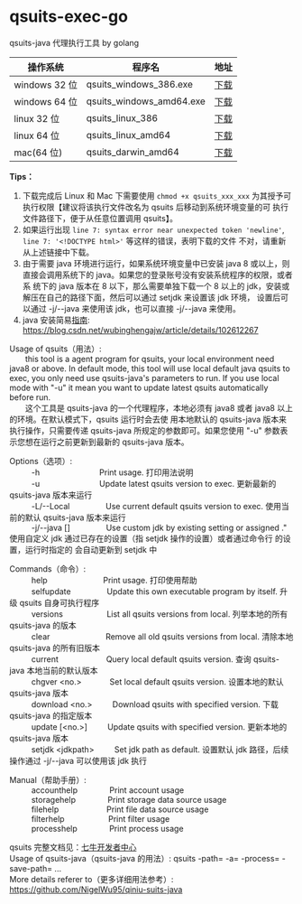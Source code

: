 # qsuits-exec-go  
qsuits-java 代理执行工具 by golang  

|操作系统|程序名|地址|
|---|-----|---|
|windows 32 位|qsuits_windows_386.exe|[下载](https://github.com/NigelWu95/qsuits-exec-go/raw/master/bin/qsuits_windows_386.exe)|
|windows 64 位|qsuits_windows_amd64.exe|[下载](https://github.com/NigelWu95/qsuits-exec-go/raw/master/bin/qsuits_windows_amd64.exe)|
|linux 32 位|qsuits_linux_386|[下载](https://github.com/NigelWu95/qsuits-exec-go/raw/master/bin/qsuits_linux_386)|
|linux 64 位|qsuits_linux_amd64|[下载](https://github.com/NigelWu95/qsuits-exec-go/raw/master/bin/qsuits_linux_amd64)|
|mac(64 位)|qsuits_darwin_amd64|[下载](https://github.com/NigelWu95/qsuits-exec-go/raw/master/bin/qsuits_darwin_amd64)|

**Tips：**  
1. 下载完成后 Linux 和 Mac 下需要使用 `chmod +x qsuits_xxx_xxx` 为其授予可执行权限【建议将该执行文件改名为 qsuits 后移动到系统环境变量的可
执行文件路径下，便于从任意位置调用 qsuits】。  
2. 如果运行出现 `line 7: syntax error near unexpected token 'newline'`, `line 7: '<!DOCTYPE html>'` 等这样的错误，表明下载的文件
不对，请重新从上述链接中下载。   
3. 由于需要 java 环境进行运行，如果系统环境变量中已安装 java 8 或以上，则直接会调用系统下的 java。如果您的登录账号没有安装系统程序的权限，或者系
统下的 java 版本在 8 以下，那么需要单独下载一个 8 以上的 jdk，安装或解压在自己的路径下面，然后可以通过 setjdk <jdkpath> 来设置该 jdk 环境，
设置后可以通过 -j/--java 来使用该 jdk，也可以直接 -j/--java <jdkpath> 来使用。  
4. java 安装简易[指南](https://blog.csdn.net/wubinghengajw/article/details/102612267): https://blog.csdn.net/wubinghengajw/article/details/102612267  

Usage of qsuits（用法）:  
&ensp;&ensp;&ensp;&ensp;this tool is a agent program for qsuits, your local environment need java8 or above. In default 
mode, this tool will use local default java qsuits to exec, you only need use qsuits-java's parameters to run. If you 
use local mode with "-u" it mean you want to update latest qsuits automatically before run.  
&ensp;&ensp;&ensp;&ensp;这个工具是 qsuits-java 的一个代理程序，本地必须有 java8 或者 java8 以上的环境。在默认模式下，qsuits 运行时会去使
用本地默认的 qsuits-java 版本来执行操作，只需要传递 qsuits-java 所规定的参数即可。如果您使用 "-u" 参数表示您想在运行之前更新到最新的 
qsuits-java 版本。 

Options（选项）:  
&ensp;&ensp;&ensp;&ensp;&ensp; -h &ensp;&ensp;&ensp;&ensp;&ensp;&ensp;&ensp;&ensp;&ensp;&ensp;&ensp;&ensp;&ensp;&ensp; Print usage. 打印用法说明  
&ensp;&ensp;&ensp;&ensp;&ensp; -u &ensp;&ensp;&ensp;&ensp;&ensp;&ensp;&ensp;&ensp;&ensp;&ensp;&ensp;&ensp;&ensp;&ensp; Update latest qsuits version to exec. 
更新最新的 qsuits-java 版本来运行  
&ensp;&ensp;&ensp;&ensp;&ensp; -L/--Local &ensp;&ensp;&ensp;&ensp;&ensp;&ensp;&ensp;&ensp; Use current default qsuits version to exec. 
使用当前的默认 qsuits-java 版本来运行  
&ensp;&ensp;&ensp;&ensp;&ensp; -j/--java \[<jdkpath>\] &ensp;&ensp;&ensp;&ensp;&ensp;&ensp;&ensp;&ensp; Use custom jdk by existing setting or assigned <jdkpath>."
使用自定义 jdk 通过已存在的设置（指 setjdk 操作的设置）或者通过命令行 <jdkpath> 的设置，运行时指定的 <jdkpath> 会自动更新到 setjdk 中   

Commands（命令）:  
&ensp;&ensp;&ensp;&ensp;&ensp; help &ensp;&ensp;&ensp;&ensp;&ensp;&ensp;&ensp;&ensp;&ensp;&ensp;&ensp;&ensp;&ensp; Print usage. 打印使用帮助  
&ensp;&ensp;&ensp;&ensp;&ensp; selfupdate &ensp;&ensp;&ensp;&ensp;&ensp;&ensp;&ensp;&ensp; Update this own executable program by
 itself. 升级 qsuits 自身可执行程序  
&ensp;&ensp;&ensp;&ensp;&ensp; versions &ensp;&ensp;&ensp;&ensp;&ensp;&ensp;&ensp;&ensp;&ensp;&ensp; List all qsuits versions from local.
 列举本地的所有 qsuits-java 的版本  
&ensp;&ensp;&ensp;&ensp;&ensp; clear &ensp;&ensp;&ensp;&ensp;&ensp;&ensp;&ensp;&ensp;&ensp;&ensp;&ensp;&ensp;&ensp; Remove all old qsuits 
versions from local. 清除本地 qsuits-java 的所有旧版本  
&ensp;&ensp;&ensp;&ensp;&ensp; current &ensp;&ensp;&ensp;&ensp;&ensp;&ensp;&ensp;&ensp;&ensp;&ensp;&ensp; Query local default qsuits version.
查询 qsuits-java 本地当前的默认版本  
&ensp;&ensp;&ensp;&ensp;&ensp; chgver <no.> &ensp;&ensp;&ensp;&ensp;&ensp;&ensp; Set local default qsuits version. 设置本地的默认 qsuits-java 版本  
&ensp;&ensp;&ensp;&ensp;&ensp; download <no.> &ensp;&ensp;&ensp;&ensp; Download qsuits with specified version. 下载 qsuits-java 的指定版本  
&ensp;&ensp;&ensp;&ensp;&ensp; update [<no.>] &ensp;&ensp;&ensp;&ensp; Update qsuits with specified version.
更新本地的 qsuits-java 版本  
&ensp;&ensp;&ensp;&ensp;&ensp; setjdk \<jdkpath\> &ensp;&ensp;&ensp;&ensp; Set jdk path as default.
设置默认 jdk 路径，后续操作通过 -j/--java 可以使用该 jdk 执行  
  
Manual（帮助手册）:  
&ensp;&ensp;&ensp;&ensp;&ensp; accounthelp &ensp;&ensp;&ensp;&ensp;&ensp;&ensp;&ensp; Print account usage  
&ensp;&ensp;&ensp;&ensp;&ensp; storagehelp &ensp;&ensp;&ensp;&ensp;&ensp;&ensp;&ensp; Print storage data source usage  
&ensp;&ensp;&ensp;&ensp;&ensp; filehelp &ensp;&ensp;&ensp;&ensp;&ensp;&ensp;&ensp;&ensp;&ensp;&ensp;&ensp; Print file data source usage  
&ensp;&ensp;&ensp;&ensp;&ensp; filterhelp &ensp;&ensp;&ensp;&ensp;&ensp;&ensp;&ensp;&ensp;&ensp;&ensp; Print filter usage  
&ensp;&ensp;&ensp;&ensp;&ensp; processhelp &ensp;&ensp;&ensp;&ensp;&ensp;&ensp;&ensp; Print process usage  

qsuits 完整文档见：[七牛开发者中心](https://developer.qiniu.io/kodo/tools/6263/the-command-line-tools-qsuits#1)  
Usage of qsuits-java（qsuits-java 的用法）: qsuits -path= -a= -process= -save-path= ...  
More details referer to（更多详细用法参考）: https://github.com/NigelWu95/qiniu-suits-java  
